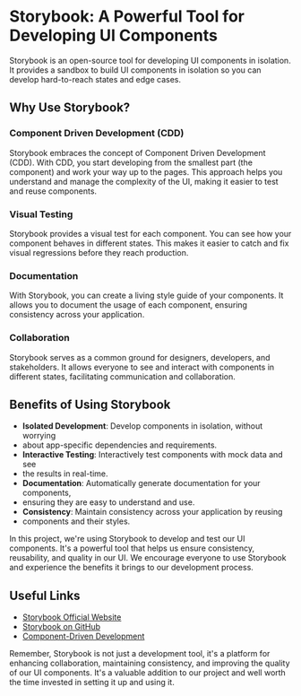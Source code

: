 # Storybook: A Powerful Tool for Developing UI Components

Storybook is an open-source tool for developing UI components in isolation. It
provides a sandbox to build UI components in isolation so you can develop
hard-to-reach states and edge cases.

## Why Use Storybook?

### Component Driven Development (CDD)

Storybook embraces the concept of Component Driven Development (CDD). With CDD,
you start developing from the smallest part (the component) and work your way
up to the pages. This approach helps you understand and manage the complexity
of the UI, making it easier to test and reuse components.

### Visual Testing

Storybook provides a visual test for each component. You can see how your
component behaves in different states. This makes it easier to catch and fix
visual regressions before they reach production.

### Documentation

With Storybook, you can create a living style guide of your components. It
allows you to document the usage of each component, ensuring consistency across
your application.

### Collaboration

Storybook serves as a common ground for designers, developers, and
stakeholders. It allows everyone to see and interact with components in
different states, facilitating communication and collaboration.

## Benefits of Using Storybook

* **Isolated Development**: Develop components in isolation, without worrying
* about app-specific dependencies and requirements.
* **Interactive Testing**: Interactively test components with mock data and see
* the results in real-time.
* **Documentation**: Automatically generate documentation for your components,
* ensuring they are easy to understand and use.
* **Consistency**: Maintain consistency across your application by reusing
* components and their styles.

In this project, we're using Storybook to develop and test our UI components.
It's a powerful tool that helps us ensure consistency, reusability, and quality
in our UI. We encourage everyone to use Storybook and experience the benefits
it brings to our development process.

## Useful Links

* [Storybook Official Website](vscode-file://vscode-app/c:/Program%20Files/Microsoft%20VS%20Code/resources/app/out/vs/code/electron-sandbox/workbench/workbench.html)
* [Storybook on GitHub](vscode-file://vscode-app/c:/Program%20Files/Microsoft%20VS%20Code/resources/app/out/vs/code/electron-sandbox/workbench/workbench.html)
* [Component-Driven Development](vscode-file://vscode-app/c:/Program%20Files/Microsoft%20VS%20Code/resources/app/out/vs/code/electron-sandbox/workbench/workbench.html)

Remember, Storybook is not just a development tool, it's a platform for
enhancing collaboration, maintaining consistency, and improving the quality of
our UI components. It's a valuable addition to our project and well worth the
time invested in setting it up and using it.
